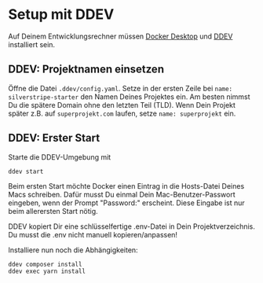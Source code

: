 # Setup mit DDEV

Auf Deinem Entwicklungsrechner müssen [Docker Desktop](https://ddev.readthedocs.io/en/stable/users/install/docker-installation/#macos) und [DDEV](https://ddev.readthedocs.io/en/stable/users/install/ddev-installation/) installiert sein.

## DDEV: Projektnamen einsetzen

Öffne die Datei `.ddev/config.yaml`. Setze in der ersten Zeile bei `name: silverstripe-starter` den Namen Deines Projektes ein. Am besten nimmst Du die spätere Domain ohne den letzten Teil (TLD). Wenn Dein Projekt später z.B. auf `superprojekt.com` laufen, setze `name: superprojekt` ein.

## DDEV: Erster Start

Starte die DDEV-Umgebung mit

    ddev start

Beim ersten Start möchte Docker einen Eintrag in die Hosts-Datei Deines Macs schreiben. Dafür musst Du einmal Dein Mac-Benutzer-Passwort eingeben, wenn der Prompt "Password:" erscheint. Diese Eingabe ist nur beim allerersten Start nötig.

DDEV kopiert Dir eine schlüsselfertige .env-Datei in Dein Projektverzeichnis. Du musst die .env nicht manuell kopieren/anpassen!

Installiere nun noch die Abhängigkeiten:

    ddev composer install
    ddev exec yarn install
